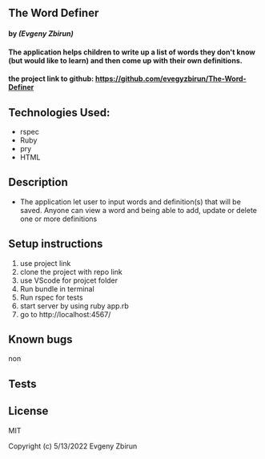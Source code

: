 ## The Word Definer

#### by _**(Evgeny Zbirun)**_

#### The application helps children to write up a list of words they don't know (but would like to learn) and then come up with their own definitions.



#### the project link to github: https://github.com/evegyzbirun/The-Word-Definer

## Technologies Used:
* rspec
* Ruby
* pry
* HTML

## Description
* The application let user to input words and definition(s) that will be saved. Anyone can view a word and being able to add, update or delete one or more definitions
## Setup instructions

1. use project link
2. clone the project with repo link
3. use VScode for projcet folder
4. Run bundle in terminal
5. Run rspec for tests
6. start server by using ruby app.rb 
7. go to http://localhost:4567/



## Known bugs
 non
## Tests
 
## License

MIT

Copyright (c) 5/13/2022 Evgeny Zbirun